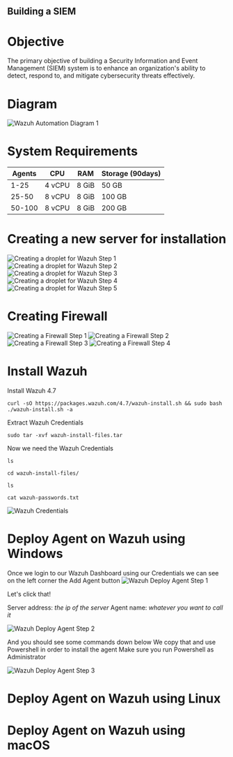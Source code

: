 ## Building a SIEM

# Objective

The primary objective of building a Security Information and Event Management (SIEM) system is to enhance an organization's ability to detect, respond to, and mitigate cybersecurity threats effectively. 

# Diagram

<img src="https://i.imgur.com/VtnkAJu.png" alt="Wazuh Automation Diagram 1">

# System Requirements

|     Agents     |                 CPU                |     RAM       |      Storage (90days)       |
| --------------- | ------------------------------------- | --------------- | --------------- |
|       1-25          |                4 vCPU                       |     8 GiB           |       50 GB          |
|       25-50          |                8 vCPU                       |     8 GiB           |       100 GB          |
|       50-100          |                8 vCPU                       |     8 GiB           |       200 GB          |

# Creating a new server for installation

<img src="https://i.imgur.com/6XrGaMb.png" alt="Creating a droplet for Wazuh Step 1">
<img src="https://i.imgur.com/1N4aPUk.png" alt="Creating a droplet for Wazuh Step 2">
<img src="https://i.imgur.com/uY8vFkM.png" alt="Creating a droplet for Wazuh Step 3">
<img src="https://i.imgur.com/Guf0VP2.png" alt="Creating a droplet for Wazuh Step 4">
<img src="https://i.imgur.com/Xbq43XO.png" alt="Creating a droplet for Wazuh Step 5">

# Creating Firewall

<img src="https://i.imgur.com/peOlIw1.png" alt="Creating a Firewall Step 1">
<img src="https://i.imgur.com/l2lptyM.png" alt="Creating a Firewall Step 2">
<img src="https://i.imgur.com/gH9vmMf.png" alt="Creating a Firewall Step 3">
<img src="https://i.imgur.com/2rUs3Vh.png" alt="Creating a Firewall Step 4">

# Install Wazuh

Install Wazuh 4.7
```
curl -sO https://packages.wazuh.com/4.7/wazuh-install.sh && sudo bash ./wazuh-install.sh -a
```
Extract Wazuh Credentials
```
sudo tar -xvf wazuh-install-files.tar
```

Now we need the Wazuh Credentials
```
ls
```
```
cd wazuh-install-files/
```
```
ls
```
```
cat wazuh-passwords.txt
```
<img src="https://i.imgur.com/H9OdKD7.png" alt="Wazuh Credentials">

# Deploy Agent on Wazuh using Windows

Once we login to our Wazuh Dashboard using our Credentials we can see on the left corner the Add Agent button
<img src="https://i.imgur.com/Pl5YuFz.png" alt="Wazuh Deploy Agent Step 1">

Let's click that!

Server address: *the ip of the server*
Agent name: *whatever you want to call it*

<img src="https://i.imgur.com/pu7dSvC.png" alt="Wazuh Deploy Agent Step 2">

And you should see some commands down below
We copy that and use Powershell in order to install the agent
Make sure you run Powershell as Administrator

<img src="https://i.imgur.com/UCDvCdc.png" alt="Wazuh Deploy Agent Step 3">

# Deploy Agent on Wazuh using Linux

# Deploy Agent on Wazuh using macOS



